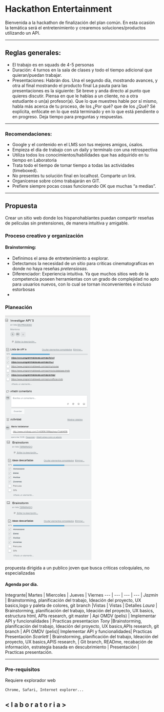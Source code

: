 # Hackathon Entertainment

Bienvenida a la hackathon de finalización del plan común. En esta ocasión la temática será el entretenimiento y crearemos soluciones/productos utilizando un API.

********************************************************************************

## Reglas generales:

* El trabajo es en squads de 4-5 personas
* Duración: 4 turnos en la sala de clases y todo el tiempo adicional que quieran/puedan trabajar.
* Presentaciones:
  Habrán dos. Una el segundo día, mostrando avances, y otra al final mostrando el producto final
  La pauta para las presentaciones es la siguiente:
  Sé breve y anda directo al punto que quieres discutir.
  Piensa en que le hablas a un cliente, no a otra estudiante o un(a) profesor(a).
  Que lo que muestres hable por sí mismo, habla más acerca de tu proceso, de los ¿Por qué? que de los ¿Qué?
  Sé explícita, enfócate en lo que está terminado y en lo que está pendiente o en progreso.
  Deja tiempo para preguntas y respuestas.

********************************************************************************

### Recomendaciones:
* Google y el contenido en el LMS son tus mejores amigos, úsalos.
* Empieza el día de trabajo con un daily y termínalo con una retrospectiva
* Utiliza todos los conocimientos/habilidades que has adquirido en tu tiempo en Laboratoria
* Trata todo el tiempo de tomar tiempo a todas las actividades (timeboxed).
* No presentes tu solución final en localhost. Comparte un link.
* Organícense sobre cómo trabajarán en GIT.
* Prefiere siempre pocas cosas funcionando OK que muchas “a medias”.

********************************************************************************
## Propuesta
Crear un sitio web donde los hispanohablantes puedan compartir reseñas de peliculas sin pretensiones, de manera intuitiva y amigable.


### Proceso creativo y organización

#### Brainstorming:
* Definimos el area de entretenimiento a explorar.
* Detectamos la necesidad de un sitio para criticas cinematograficas en donde no haya reseñas _pretensiosas_.  
* Diferenciador: Experiencia intuitiva. Ya que muchos sitios web de la competencia poseen herramientas con un grado de complejidad no apto para usuarios nuevos, con lo cual se tornan inconvenientes e incluso estorbosas
*

### Planeación


[![Navegacion Git](./assets/images/imagesreadme/apis.png)]()
[![Navegacion Git](./assets/images/imagesreadme/brainstorm.png)]()
[![Navegacion Git](./assets/images/imagesreadme/brainstorm.png)]()


propuesta dirigida a un publico joven que busca criticas coloquiales, no especializadas




#### Agenda por día.
Integrante| Martes | Miercoles | Jueves | Viernes
--- | --- | --- | --- |
*Jazmin* | Brainstorming, planificación del trabajo, Ideación del proyecto, UX basics,logo y paleta de colores, git branch  |Vistas | Vistas | Detalles
*Laura* | Brainstorming, planificación del trabajo, Ideación del proyecto, UX basics, estructura html, APIs research, git master  | Api OMDV (pelis) | Implementar API y funcionalidades | Practicas presentacion
*Tony* |Brainstorming, planificación del trabajo, Ideación del proyecto, UX basics,APIs research, git branch  | API OMDV (pelis)| Implementar API y funcionalidades| Practicas Presentación
*Scarlett* | Brainstorming, planificación del trabajo, Ideación del proyecto, UX basics,APIS research, | Git branch, READme, recabación de información, estrategia basada en descubrimiento | Presentación | Practicas presentación.


********************************************************************************

### Pre-requisitos

Requiere explorador web
```
Chrome, Safari, Internet explorer...
```

## < l a b o r a t o r i a >
